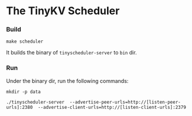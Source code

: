 # The TinyKV Scheduler
### Build

```
make scheduler
```

It builds the binary of  `tinyscheduler-server` to `bin` dir.

### Run

Under the binary dir, run the following commands:

```
mkdir -p data
```

```
./tinyscheduler-server  --advertise-peer-urls=http://[listen-peer-urls]:2380  --advertise-client-urls=http://[listen-client-urls]:2379
```

